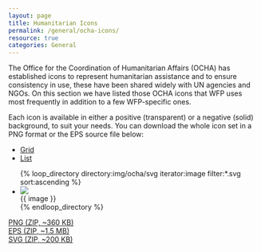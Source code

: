 ```yaml
---
layout: page
title: Humanitarian Icons
permalink: /general/ocha-icons/
resource: true
categories: General
---
```


The Office for the Coordination of Humanitarian Affairs (OCHA) has established icons to represent humanitarian assistance and to ensure consistency in use, these have been shared widely with UN agencies and NGOs. On this section we have listed those OCHA icons that WFP uses most frequently in addition to a few WFP-specific ones.

Each icon is available in either a positive (transparent) or a negative (solid) background, to suit your needs. You can download the whole icon set in a PNG format or the EPS source file below:

<div class="pure-g">
  <div class="pure-u-3-4"></div>
  <div class="pure-u-1-4 edit-menu">
    <ul class="tabs">
      <li><a href="#" id="js-view-grid">Grid</a></li>
      <li><a href="#" id="js-view-list">List</a></li>
    </ul>
  </div>
</div>

<ul class="pure-g inline-grid icons" id="js-view">
{% loop_directory directory:img/ocha/svg iterator:image filter:*.svg sort:ascending %}
  <li class="item pure-u-1-6 pure-u-md-1-8">
    <div class="desc">
      <div class="desc-img"><img src="{{ site.baseurl }}/img/ocha/svg/{{ image }}.svg"></div>
      <div class="desc-label">{{ image }}</div>
    </div>
  </li>
{% endloop_directory %}
</ul>

<div class="pure-g preview plain">
  <div class="pure-u-1 pure-u-md-1-3">
    <a class="pure-button" href="http://documents.wfp.org/stellent/groups/public/documents/communications/wfp263183.zip">PNG (ZIP, ~360 KB)</a>
  </div>
  <div class="pure-u-1 pure-u-md-1-3">
    <a class="pure-button" href="http://documents.wfp.org/stellent/groups/public/documents/communications/wfp263185.zip">EPS (ZIP, ~1.5 MB)</a>
  </div>
  <div class="pure-u-1 pure-u-md-1-3">
    <a class="pure-button" href="#">SVG (ZIP, ~200 KB)</a>
  </div>
</div>